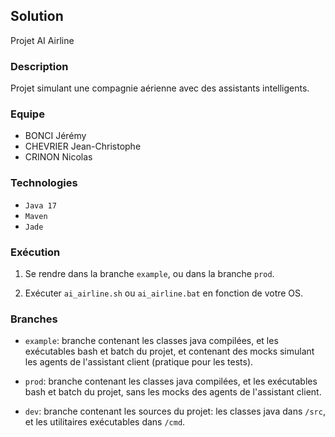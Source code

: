 ## Solution
Projet AI Airline

### Description 
Projet simulant une compagnie aérienne avec
des assistants intelligents.

### Equipe

- BONCI Jérémy
- CHEVRIER Jean-Christophe
- CRINON Nicolas

### Technologies

- `Java 17` 
- `Maven` 
- `Jade`

### Exécution

1. Se rendre dans la branche `example`, ou dans la branche `prod`.

2. Exécuter `ai_airline.sh` ou `ai_airline.bat` en fonction de votre
OS.

### Branches

- `example`: branche contenant les classes java compilées, et les exécutables
  bash et batch du projet, et contenant des mocks simulant les agents de l'assistant client 
  (pratique pour les tests).

- `prod`: branche contenant les classes java compilées, et les exécutables
  bash et batch du projet, sans les mocks des agents de l'assistant client.

- `dev`: branche contenant les sources du projet: les classes java dans
  `/src`, et les utilitaires exécutables dans `/cmd`.